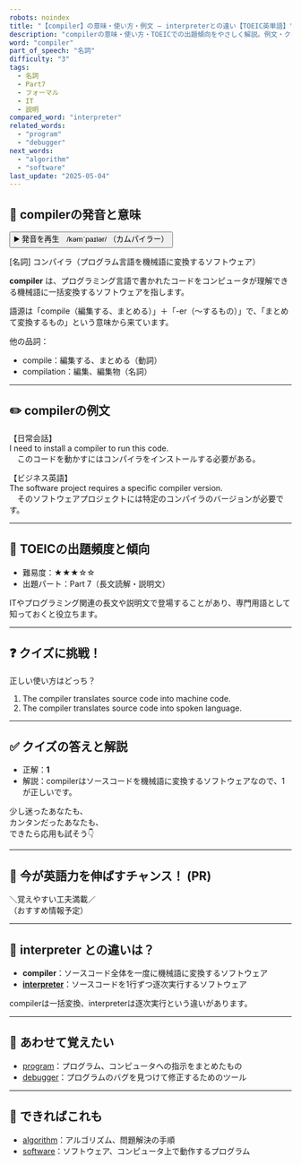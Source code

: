 ```yaml
---
robots: noindex
title: "【compiler】の意味・使い方・例文 ― interpreterとの違い【TOEIC英単語】"
description: "compilerの意味・使い方・TOEICでの出題傾向をやさしく解説。例文・クイズ付きでinterpreterとの違いもわかりやすく学べます。"
word: "compiler"
part_of_speech: "名詞"
difficulty: "3"
tags:
  - 名詞
  - Part7
  - フォーマル
  - IT
  - 説明
compared_word: "interpreter"
related_words:
  - "program"
  - "debugger"
next_words:
  - "algorithm"
  - "software"
last_update: "2025-05-04"
---
```


## 🔰 compilerの発音と意味

<button class="play-audio" onclick="playTTS('compiler')">
  <span class="play-audio-main">
    ▶️ 発音を再生　/kəmˈpaɪlər/
  </span>
  <span class="play-audio-sub">
    （カムパイラー）
  </span>
</button>

[名詞] コンパイラ（プログラム言語を機械語に変換するソフトウェア）

**compiler** は、プログラミング言語で書かれたコードをコンピュータが理解できる機械語に一括変換するソフトウェアを指します。

語源は「compile（編集する、まとめる）」＋「-er（～するもの）」で、「まとめて変換するもの」という意味から来ています。

他の品詞：  
- compile：編集する、まとめる（動詞）
- compilation：編集、編集物（名詞）

---

## ✏️ compilerの例文

【日常会話】  
I need to install a compiler to run this code.  
　このコードを動かすにはコンパイラをインストールする必要がある。

【ビジネス英語】  
The software project requires a specific compiler version.  
　そのソフトウェアプロジェクトには特定のコンパイラのバージョンが必要です。

---

## 🎯 TOEICの出題頻度と傾向

- 難易度：★★★☆☆
- 出題パート：Part 7（長文読解・説明文）

ITやプログラミング関連の長文や説明文で登場することがあり、専門用語として知っておくと役立ちます。

---

## ❓ クイズに挑戦！

正しい使い方はどっち？

1. The compiler translates source code into machine code.  
2. The compiler translates source code into spoken language.

---

## ✅ クイズの答えと解説

- 正解：**1**
- 解説：compilerはソースコードを機械語に変換するソフトウェアなので、1が正しいです。

少し迷ったあなたも、  
カンタンだったあなたも、  
できたら応用も試そう👇️

---

## 🚀 今が英語力を伸ばすチャンス！ (PR)

<div class="info-center">
＼覚えやすい工夫満載／<br>  
（おすすめ情報予定）
</div>

---

## 🤔  interpreter との違いは？

- **compiler**：ソースコード全体を一度に機械語に変換するソフトウェア
- **[interpreter](/word/interpreter/)**：ソースコードを1行ずつ逐次実行するソフトウェア

compilerは一括変換、interpreterは逐次実行という違いがあります。

---

## 🧩 あわせて覚えたい

- [program](/word/program/)：プログラム、コンピュータへの指示をまとめたもの
- [debugger](/word/debugger/)：プログラムのバグを見つけて修正するためのツール

---

## 📖 できればこれも

- [algorithm](/word/algorithm/)：アルゴリズム、問題解決の手順
- [software](/word/software/)：ソフトウェア、コンピュータ上で動作するプログラム

<!-- cvid: aid44_bid29 -->

